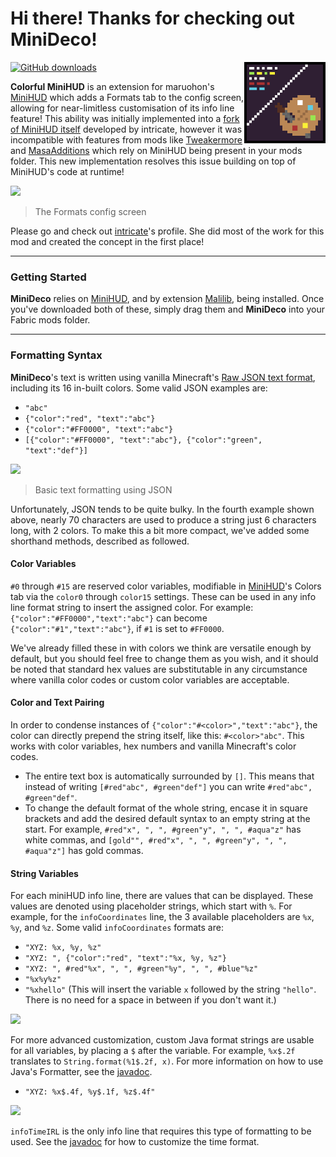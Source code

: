 # Hi there! Thanks for checking out MiniDeco!
<img align="right" width="130" src="src/main/resources/assets/minideco/icon.png">

[![GitHub downloads](https://img.shields.io/github/downloads/axialeaa/MiniDeco/total?label=Github%20downloads&logo=github&style=for-the-badge)](https://github.com/axialeaa/MiniDeco/releases)

<strong>Colorful MiniHUD</strong> is an extension for maruohon's [MiniHUD] which adds a Formats tab to the config screen, allowing for near-limitless customisation of its info line feature! This ability was initially implemented into a [fork of MiniHUD itself][minihud-intricate] developed by intricate, however it was incompatible with features from mods like [Tweakermore] and [MasaAdditions] which rely on MiniHUD being present in your mods folder. This new implementation resolves this issue building on top of MiniHUD's code at runtime!

![](https://github.com/axialeaa/colorful-minihud/assets/116074698/7b85949e-a310-4199-ab08-5e908ac7a84e)
> The Formats config screen

Please go and check out [intricate]'s profile. She did most of the work for this mod and created the concept in the first place!
***

### Getting Started
<strong>MiniDeco</strong> relies on [MiniHUD], and by extension [Malilib], being installed. Once you've downloaded both of these, simply drag them and <strong>MiniDeco</strong> into your Fabric mods folder.
***

### Formatting Syntax
<strong>MiniDeco</strong>'s text is written using vanilla Minecraft's [Raw JSON text format], including its 16 in-built colors. Some valid JSON examples are:

- `"abc"`
- `{"color":"red", "text":"abc"}`
- `{"color":"#FF0000", "text":"abc"}`
- `[{"color":"#FF0000", "text":"abc"}, {"color":"green", "text":"def"}]`

![](https://github.com/axialeaa/colorful-minihud/assets/116074698/d5ce24a1-33ff-4eb7-91f1-2653fc568cf6)
> Basic text formatting using JSON

Unfortunately, JSON tends to be quite bulky. In the fourth example shown above, nearly 70 characters are used to produce a string just 6 characters long, with 2 colors. To make this a bit more compact, we've added some shorthand methods, described as followed.

#### Color Variables
`#0` through `#15` are reserved color variables, modifiable in [MiniHUD]'s Colors tab via the `color0` through `color15` settings. These can be used in any info line format string to insert the assigned color. For example: `{"color":"#FF0000","text":"abc"}` can become `{"color":"#1","text":"abc"}`, if `#1` is set to `#FF0000`.

We've already filled these in with colors we think are versatile enough by default, but you should feel free to change them as you wish, and it should be noted that standard hex values are substitutable in any circumstance where vanilla color codes or custom color variables are acceptable.

#### Color and Text Pairing
In order to condense instances of `{"color":"#<color>","text":"abc"}`, the color can directly prepend the string itself, like this: `#<color>"abc"`. This works with color variables, hex numbers and vanilla Minecraft's color codes.
- The entire text box is automatically surrounded by `[]`. This means that instead of writing `[#red"abc", #green"def"]` you can write `#red"abc", #green"def"`.
- To change the default format of the whole string, encase it in square brackets and add the desired default syntax to an empty string at the start. For example, `#red"x", ", ", #green"y", ", ", #aqua"z"` has white commas, and `[gold"", #red"x", ", ", #green"y", ", ", #aqua"z"]` has gold commas.

#### String Variables

For each miniHUD info line, there are values that can be displayed. These values are denoted using placeholder strings, which start with `%`. For example, for the `infoCoordinates` line, the 3 available placeholders are `%x`, `%y`, and `%z`. Some valid `infoCoordinates` formats are:

- `"XYZ: %x, %y, %z"`
- `"XYZ: ", {"color":"red", "text":"%x, %y, %z"}`
- `"XYZ: ", #red"%x", ", ", #green"%y", ", ", #blue"%z"`
- `"%x%y%z"`
- `"%xhello"` (This will insert the variable `x` followed by the string `"hello"`. There is no need for a space in between if you don't want it.)

![](https://github.com/axialeaa/colorful-minihud/assets/29168747/26069a2b-7c33-40f1-8b90-eb8854baa9d4)

For more advanced customization, custom Java format strings are usable for all variables, by placing a `$` after the variable. For example, `%x$.2f` translates to `String.format(%1$.2f, x)`. For more information on how to use Java's Formatter, see the [javadoc](https://docs.oracle.com/en/java/javase/11/docs/api/java.base/java/util/Formatter.html#syntax).

- `"XYZ: %x$.4f, %y$.1f, %z$.4f"`

![](https://github.com/axialeaa/colorful-minihud/assets/29168747/ed64489f-c875-4d4f-be6a-283372443145)

`infoTimeIRL` is the only info line that requires this type of formatting to be used. See the [javadoc](https://docs.oracle.com/en/java/javase/11/docs/api/java.base/java/util/Formatter.html#dt) for how to customize the time format.

[MiniHUD]: https://github.com/maruohon/minihud
[Malilib]: https://github.com/maruohon/malilib
[Tweakermore]: https://github.com/Fallen-Breath/tweakermore
[MasaAdditions]: https://github.com/hp3721/masaadditions
[minihud-intricate]: https://github.com/lntricate1/minihud-intricate
[intricate]: https://github.com/lntricate1

[Raw JSON text format]: https://minecraft.wiki/w/Raw_JSON_text_format

